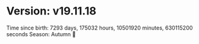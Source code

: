 # Version: v19.11.18
Time since birth: 7293 days, 175032 hours, 10501920 minutes, 630115200 seconds
Season: Autumn 🍁
